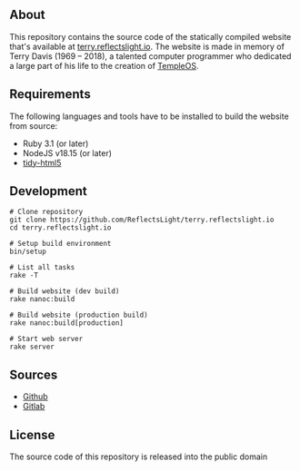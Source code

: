 ## About

This repository contains the source code of the statically compiled website
that's available at
[terry.reflectslight.io](https://terry.reflectslight.io).
The website is made in memory of Terry Davis (1969 – 2018),
a talented computer programmer who dedicated a large part
of his life to the creation of
[TempleOS](https://templeos.org).

## Requirements

The following languages and tools have to be
installed to build the website from source:

* Ruby 3.1 (or later)
* NodeJS v18.15 (or later)
* [tidy-html5](https://github.com/htacg/tidy-html5)

## Development

    # Clone repository
    git clone https://github.com/ReflectsLight/terry.reflectslight.io
    cd terry.reflectslight.io

    # Setup build environment
    bin/setup

    # List all tasks
    rake -T

    # Build website (dev build)
    rake nanoc:build

    # Build website (production build)
    rake nanoc:build[production]

    # Start web server
    rake server

## Sources

* [Github](https://github.com/0x1eef/terry.reflectslight.io)
* [Gitlab](https://gitlab.com/0x1eef/terry.reflectslight.io)

## License

The source code of this repository is released into the public domain
